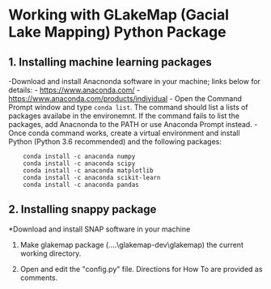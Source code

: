 # Working with GLakeMap (Gacial Lake Mapping) Python Package

## 1. Installing machine learning packages
-Download and install Anacnonda software in your machine; links below for details:
		- https://www.anaconda.com/
		- https://www.anaconda.com/products/individual
	- Open the Command Prompt window and type `conda list`. The command should list a lists of packages availabe in the environemnt. If the command fails to list the packages, add Anacnonda to the PATH or use  Anaconda Prompt instead.
	- Once conda command works, create a  virtual environment and install Python (Python 3.6 recommended) and the following packages:
		
		conda install -c anaconda numpy
		conda install -c anaconda scipy
		conda install -c anaconda matplotlib
		conda install -c anaconda scikit-learn
		conda install -c anaconda pandas

## 2. Installing snappy package
*Download and install SNAP software in your machine
1) Make glakemap package (..\..\glakemap-dev\glakemap) the current working directory.

2) Open and edit the "config.py" file. Directions for How To are provided as comments.
